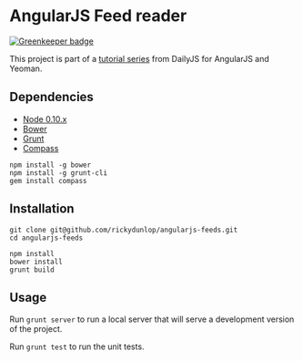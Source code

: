 # AngularJS Feed reader

[![Greenkeeper badge](https://badges.greenkeeper.io/rickydunlop/angularjs-feeds.svg)](https://greenkeeper.io/)

This project is part of a [tutorial series](http://dailyjs.com/2013/04/11/angularjs-1/) from DailyJS for AngularJS and Yeoman.


## Dependencies

* [Node 0.10.x](http://nodejs.org/)
* [Bower](http://bower.io/)
* [Grunt](http://gruntjs.com/)
* [Compass](http://compass-style.org/)


```
npm install -g bower
npm install -g grunt-cli
gem install compass
```

## Installation

```
git clone git@github.com/rickydunlop/angularjs-feeds.git
cd angularjs-feeds
  
npm install
bower install
grunt build
```
	

## Usage

Run `grunt server` to run a local server that will serve a development version of the project.

Run `grunt test` to run the unit tests.
